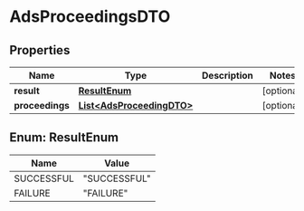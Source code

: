 # AdsProceedingsDTO

## Properties
Name | Type | Description | Notes
------------ | ------------- | ------------- | -------------
**result** | [**ResultEnum**](#ResultEnum) |  |  [optional]
**proceedings** | [**List&lt;AdsProceedingDTO&gt;**](AdsProceedingDTO.md) |  |  [optional]

<a name="ResultEnum"></a>
## Enum: ResultEnum
Name | Value
---- | -----
SUCCESSFUL | &quot;SUCCESSFUL&quot;
FAILURE | &quot;FAILURE&quot;
